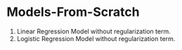 # Models-From-Scratch

1. Linear Regression Model without regularization term. 
2. Logistic Regression Model without regularization term.
